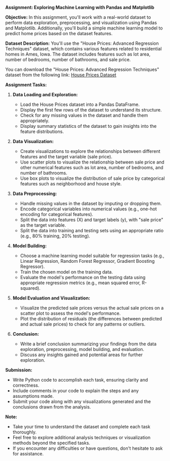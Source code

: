 **Assignment: Exploring Machine Learning with Pandas and Matplotlib**

**Objective:**
In this assignment, you'll work with a real-world dataset to perform data exploration, preprocessing, and visualization using Pandas and Matplotlib. Additionally, you'll build a simple machine learning model to predict home prices based on the dataset features.

**Dataset Description:**
You'll use the "House Prices: Advanced Regression Techniques" dataset, which contains various features related to residential homes in Ames, Iowa. The dataset includes features such as lot area, number of bedrooms, number of bathrooms, and sale price.

You can download the "House Prices: Advanced Regression Techniques" dataset from the following link: [House Prices Dataset](https://www.kaggle.com/c/house-prices-advanced-regression-techniques/data)

**Assignment Tasks:**

1. **Data Loading and Exploration:**
    - Load the House Prices dataset into a Pandas DataFrame.
    - Display the first few rows of the dataset to understand its structure.
    - Check for any missing values in the dataset and handle them appropriately.
    - Display summary statistics of the dataset to gain insights into the feature distributions.

2. **Data Visualization:**
    - Create visualizations to explore the relationships between different features and the target variable (sale price).
    - Use scatter plots to visualize the relationship between sale price and other numerical features such as lot area, number of bedrooms, and number of bathrooms.
    - Use box plots to visualize the distribution of sale price by categorical features such as neighborhood and house style.

3. **Data Preprocessing:**
    - Handle missing values in the dataset by imputing or dropping them.
    - Encode categorical variables into numerical values (e.g., one-hot encoding for categorical features).
    - Split the data into features (X) and target labels (y), with "sale price" as the target variable.
    - Split the data into training and testing sets using an appropriate ratio (e.g., 80% training, 20% testing).

4. **Model Building:**
    - Choose a machine learning model suitable for regression tasks (e.g., Linear Regression, Random Forest Regressor, Gradient Boosting Regressor).
    - Train the chosen model on the training data.
    - Evaluate the model's performance on the testing data using appropriate regression metrics (e.g., mean squared error, R-squared).

5. **Model Evaluation and Visualization:**
    - Visualize the predicted sale prices versus the actual sale prices on a scatter plot to assess the model's performance.
    - Plot the distribution of residuals (the differences between predicted and actual sale prices) to check for any patterns or outliers.

6. **Conclusion:**
    - Write a brief conclusion summarizing your findings from the data exploration, preprocessing, model building, and evaluation.
    - Discuss any insights gained and potential areas for further exploration.

**Submission:**
- Write Python code to accomplish each task, ensuring clarity and correctness.
- Include comments in your code to explain the steps and any assumptions made.
- Submit your code along with any visualizations generated and the conclusions drawn from the analysis.

**Note:**
- Take your time to understand the dataset and complete each task thoroughly.
- Feel free to explore additional analysis techniques or visualization methods beyond the specified tasks.
- If you encounter any difficulties or have questions, don't hesitate to ask for assistance.





